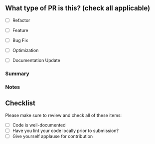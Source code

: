## What type of PR is this? (check all applicable)

- [ ] Refactor
- [ ] Feature
- [ ] Bug Fix
- [ ] Optimization
- [ ] Documentation Update


### Summary <!-- Required -->

<!-- Provide a general summary of your changes in the Title above -->
<!-- Itemize bug fixes, new features, and other changes -->
<!-- Feel free to break this into sub-sections, i.e. features, fixes, etc. -->
<!-- Some examples are shown below. -->


### Notes <!-- Optional -->


## Checklist ##

Please make sure to review and check all of these items:
- [ ] Code is well-documented
- [ ] Have you lint your code locally prior to submission?
- [ ] Give yourself applause for contribution

